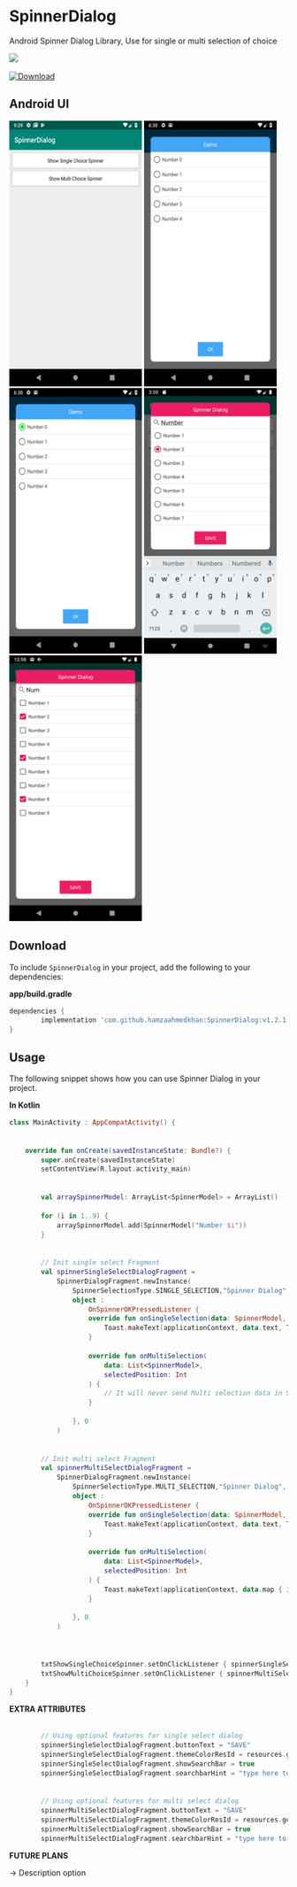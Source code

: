 # SpinnerDialog
Android Spinner Dialog Library, Use for single or multi selection of choice

[![](https://jitpack.io/v/hamzaahmedkhan/SpinnerDialog.svg)](https://jitpack.io/#hamzaahmedkhan/SpinnerDialog)

[ ![Download](https://api.bintray.com/packages/hamzaahmedkhan/SpinnerDialog/SpinnerDialog/images/download.svg?version=v1.2.0) ](https://bintray.com/hamzaahmedkhan/SpinnerDialog/SpinnerDialog/v1.2.0/link)



## Android UI

<img src='demo/home.png' height=480 width=240 />


<img src='demo/list_0.png' height=480 width=240 />


<img src='demo/list_1.png' height=480 width=240 />


<img src='demo/list_2.png' height=480 width=240 />


<img src='demo/list_3.png' height=480 width=240 />


## Download

To include `SpinnerDialog` in your project, add the following to your dependencies:

**app/build.gradle**
```groovy
dependencies {
        implementation 'com.github.hamzaahmedkhan:SpinnerDialog:v1.2.1'
}
```

## Usage
The following snippet shows how you can use Spinner Dialog in your project.


**In Kotlin**

```kotlin
class MainActivity : AppCompatActivity() {


    override fun onCreate(savedInstanceState: Bundle?) {
        super.onCreate(savedInstanceState)
        setContentView(R.layout.activity_main)


        val arraySpinnerModel: ArrayList<SpinnerModel> = ArrayList()

        for (i in 1..9) {
            arraySpinnerModel.add(SpinnerModel("Number $i"))
        }


        // Init single select Fragment
        val spinnerSingleSelectDialogFragment =
            SpinnerDialogFragment.newInstance(
                SpinnerSelectionType.SINGLE_SELECTION,"Spinner Dialog", arraySpinnerModel,
                object :
                    OnSpinnerOKPressedListener {
                    override fun onSingleSelection(data: SpinnerModel, selectedPosition: Int) {
                        Toast.makeText(applicationContext, data.text, Toast.LENGTH_LONG).show()
                    }

                    override fun onMultiSelection(
                        data: List<SpinnerModel>,
                        selectedPosition: Int
                    ) {
                        // It will never send Multi selection data in SINGLE_SELECTION Mode
                    }

                }, 0
            )


        // Init multi select Fragment
        val spinnerMultiSelectDialogFragment =
            SpinnerDialogFragment.newInstance(
                SpinnerSelectionType.MULTI_SELECTION,"Spinner Dialog", arraySpinnerModel,
                object :
                    OnSpinnerOKPressedListener {
                    override fun onSingleSelection(data: SpinnerModel, selectedPosition: Int) {
                        Toast.makeText(applicationContext, data.text, Toast.LENGTH_LONG).show()
                    }

                    override fun onMultiSelection(
                        data: List<SpinnerModel>,
                        selectedPosition: Int
                    ) {
                        Toast.makeText(applicationContext, data.map { it.text }.joinToString(" - "), Toast.LENGTH_LONG).show()
                    }

                }, 0
            )



        txtShowSingleChoiceSpinner.setOnClickListener { spinnerSingleSelectDialogFragment.show(supportFragmentManager, "SpinnerDialogFragmentSingle") }
        txtShowMultiChoiceSpinner.setOnClickListener { spinnerMultiSelectDialogFragment.show(supportFragmentManager, "SpinnerDialogFragmentMulti") }
    }
}
```



**EXTRA ATTRIBUTES**
```kotlin

        // Using optional features for single select dialog
        spinnerSingleSelectDialogFragment.buttonText = "SAVE"
        spinnerSingleSelectDialogFragment.themeColorResId = resources.getColor(R.color.material_pink500)
        spinnerSingleSelectDialogFragment.showSearchBar = true
        spinnerSingleSelectDialogFragment.searchbarHint = "type here to search.."


        // Using optional features for multi select dialog
        spinnerMultiSelectDialogFragment.buttonText = "SAVE"
        spinnerMultiSelectDialogFragment.themeColorResId = resources.getColor(R.color.material_pink500)
        spinnerMultiSelectDialogFragment.showSearchBar = true
        spinnerMultiSelectDialogFragment.searchbarHint = "type here to search.."

```


**FUTURE PLANS**

-> Description option
